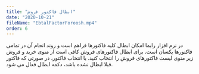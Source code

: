 ```yaml
---
title: "ابطال فاکتور فروش"
date: "2020-10-21"
fileName: "EbtalFactorForoosh.mp4"
order: 6
---
```


در نرم افزار رایما امکان ابطال کلیه فاکتورها فراهم است و روند انجام آن در تمامی فاکتورها یکسان است. برای ابطال فاکتورهای فروش کافی است از منوی خرید و فروش زیر منوی لیست فاکتورهای فروش را انتخاب کنید. با انتخاب فاکتور، در صورتی که فاکتور قبلا ابطال نشده باشد، دکمه ابطال فعال می شود.
